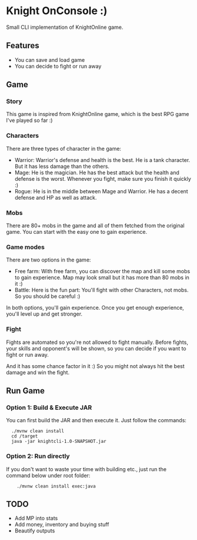 # Knight OnConsole :)
Small CLI implementation of KnightOnline game.

Features
-----
- You can save and load game
- You can decide to fight or run away

Game
------
### Story
This game is inspired from KnightOnline game, which is the best RPG game I've played so far :)

### Characters
There are three types of character in the game:

- Warrior: Warrior's defense and health is the best. He is a tank character. But it has less damage than the others.
- Mage: He is the magician. He has the best attack but the health and defense is the worst. Whenever you fight, make sure you finish it quickly :)
- Rogue: He is in the middle between Mage and Warrior. He has a decent defense and HP as well as attack. 

### Mobs
There are 80+ mobs in the game and all of them fetched from the original game. You can start with the easy one to gain experience. 

### Game modes

There are two options in the game:
- Free farm: With free farm, you can discover the map and kill some mobs to gain experience. Map may look small but it has more than 80 mobs in it :)
- Battle: Here is the fun part: You'll fight with other Characters, not mobs. So you should be careful :)

In both options, you'll gain experience. Once you get enough experience, you'll level up and get stronger. 

### Fight

Fights are automated so you're not allowed to fight manually. Before fights, your skills and opponent's will be shown, so you can decide if you want to fight or run away. 

And it has some chance factor in it :) So you might not always hit the best damage and win the fight.

Run Game
------
### Option 1: Build & Execute JAR
You can first build the JAR and then execute it. Just follow the commands:

      ./mvnw clean install
      cd /target
      java -jar knightcli-1.0-SNAPSHOT.jar

### Option 2: Run directly
If you don't want to waste your time with building etc., just run the command below under root folder:

        ./mvnw clean install exec:java
        
TODO
----
- Add MP into stats
- Add money, inventory and buying stuff
- Beautify outputs